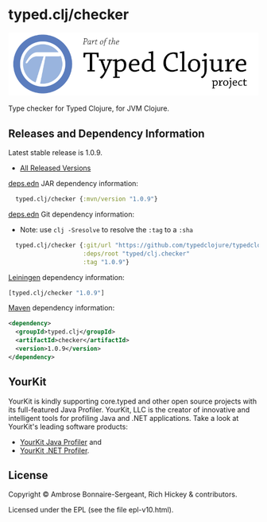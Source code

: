 # typed.clj/checker

<a href='http://typedclojure.org'><img src='images/part-of-typed-clojure-project.png'></a>

Type checker for Typed Clojure, for JVM Clojure.

## Releases and Dependency Information

Latest stable release is 1.0.9.

* [All Released Versions](https://clojars.org/typed.clj/checker)

[deps.edn](https://clojure.org/reference/deps_and_cli) JAR dependency information:

```clj
  typed.clj/checker {:mvn/version "1.0.9"}
 ```

[deps.edn](https://clojure.org/reference/deps_and_cli) Git dependency information:

- Note: use `clj -Sresolve` to resolve the `:tag` to a `:sha`

```clj
  typed.clj/checker {:git/url "https://github.com/typedclojure/typedclojure"
                     :deps/root "typed/clj.checker"
                     :tag "1.0.9"}
```

[Leiningen](https://github.com/technomancy/leiningen) dependency information:

```clojure
[typed.clj/checker "1.0.9"]
```

[Maven](https://maven.apache.org/) dependency information:

```XML
<dependency>
  <groupId>typed.clj</groupId>
  <artifactId>checker</artifactId>
  <version>1.0.9</version>
</dependency>
```

## YourKit

YourKit is kindly supporting core.typed and other open source projects with its full-featured Java Profiler.
YourKit, LLC is the creator of innovative and intelligent tools for profiling
Java and .NET applications. Take a look at YourKit's leading software products:

* <a href="http://www.yourkit.com/java/profiler/index.jsp">YourKit Java Profiler</a> and
* <a href="http://www.yourkit.com/.net/profiler/index.jsp">YourKit .NET Profiler</a>.

## License

Copyright © Ambrose Bonnaire-Sergeant, Rich Hickey & contributors.

Licensed under the EPL (see the file epl-v10.html).
